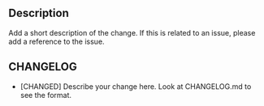 ## Description

Add a short description of the change. If this is related to an issue, please add a reference to the issue.

## CHANGELOG

- [CHANGED] Describe your change here. Look at CHANGELOG.md to see the format.
